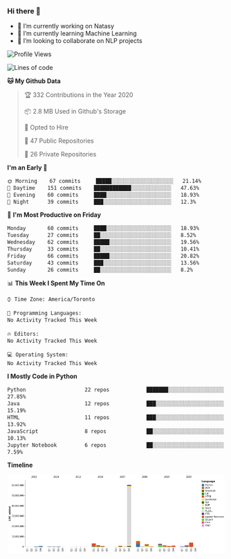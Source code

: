 ### Hi there 👋

<!--
**disooqi/disooqi** is a ✨ _special_ ✨ repository because its `README.md` (this file) appears on your GitHub profile.
-->
- 🔭 I’m currently working on Natasy
- 🌱 I’m currently learning Machine Learning
- 👯 I’m looking to collaborate on NLP projects
<!--
- 🤔 I’m looking for help with ...
- 💬 Ask me about ...
- 📫 How to reach me: http://mohamed.eldesouki.ca
- 😄 Pronouns: ...
- ⚡ Fun fact: ...
-->

<!--START_SECTION:waka-->
![Profile Views](http://img.shields.io/badge/Profile%20Views-0-blue)

![Lines of code](https://img.shields.io/badge/From%20Hello%20World%20I%27ve%20Written-9.0%20million%20lines%20of%20code-blue)

**🐱 My Github Data** 

> 🏆 332 Contributions in the Year 2020
 > 
> 📦 2.8 MB Used in Github's Storage 
 > 
> 💼 Opted to Hire
 > 
> 📜 47 Public Repositories
 > 
> 🔑 26 Private Repositories 

**I'm an Early 🐤** 

```text
🌞 Morning    67 commits     █████░░░░░░░░░░░░░░░░░░░░   21.14% 
🌆 Daytime    151 commits    ████████████░░░░░░░░░░░░░   47.63% 
🌃 Evening    60 commits     ████░░░░░░░░░░░░░░░░░░░░░   18.93% 
🌙 Night      39 commits     ███░░░░░░░░░░░░░░░░░░░░░░   12.3%

```
📅 **I'm Most Productive on Friday** 

```text
Monday       60 commits     ████░░░░░░░░░░░░░░░░░░░░░   18.93% 
Tuesday      27 commits     ██░░░░░░░░░░░░░░░░░░░░░░░   8.52% 
Wednesday    62 commits     █████░░░░░░░░░░░░░░░░░░░░   19.56% 
Thursday     33 commits     ██░░░░░░░░░░░░░░░░░░░░░░░   10.41% 
Friday       66 commits     █████░░░░░░░░░░░░░░░░░░░░   20.82% 
Saturday     43 commits     ███░░░░░░░░░░░░░░░░░░░░░░   13.56% 
Sunday       26 commits     ██░░░░░░░░░░░░░░░░░░░░░░░   8.2%

```


📊 **This Week I Spent My Time On** 

```text
⌚︎ Time Zone: America/Toronto

💬 Programming Languages: 
No Activity Tracked This Week

🔥 Editors: 
No Activity Tracked This Week

💻 Operating System: 
No Activity Tracked This Week

```

**I Mostly Code in Python** 

```text
Python                   22 repos            ███████░░░░░░░░░░░░░░░░░░   27.85% 
Java                     12 repos            ███░░░░░░░░░░░░░░░░░░░░░░   15.19% 
HTML                     11 repos            ███░░░░░░░░░░░░░░░░░░░░░░   13.92% 
JavaScript               8 repos             ██░░░░░░░░░░░░░░░░░░░░░░░   10.13% 
Jupyter Notebook         6 repos             ██░░░░░░░░░░░░░░░░░░░░░░░   7.59%

```


**Timeline**

![Chart not found](https://raw.githubusercontent.com/disooqi/disooqi/master/charts/bar_graph.png) 


<!--END_SECTION:waka-->

